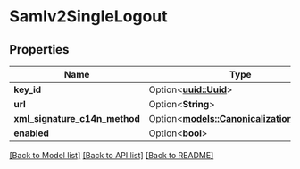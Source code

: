 # Samlv2SingleLogout

## Properties

Name | Type | Description | Notes
------------ | ------------- | ------------- | -------------
**key_id** | Option<[**uuid::Uuid**](uuid::Uuid.md)> |  | [optional]
**url** | Option<**String**> |  | [optional]
**xml_signature_c14n_method** | Option<[**models::CanonicalizationMethod**](CanonicalizationMethod.md)> |  | [optional]
**enabled** | Option<**bool**> |  | [optional]

[[Back to Model list]](../README.md#documentation-for-models) [[Back to API list]](../README.md#documentation-for-api-endpoints) [[Back to README]](../README.md)


